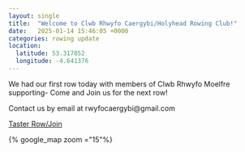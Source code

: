 ```yaml
---
layout: single
title:  "Welcome to Clwb Rhwyfo Caergybi/Holyhead Rowing Club!"
date:   2025-01-14 15:46:05 +0000
categories: rowing update
location:
  latitude: 53.317852
  longitude: -4.641376
---
```

<p>We had our first row today with members of Clwb Rhwyfo Moelfre supporting- Come and Join us for the next row!</p>
<p>Contact us by email at rwyfocaergybi@gmail.com</p>

<p><a href="https://docs.google.com/forms/d/e/1FAIpQLSf6uWSjHYmK6nv0aIPdKx-RXpDN-R-7Iy33QusrgKHnicPHrg/viewform?usp=header">Taster Row/Join</a></p>
{% google_map zoom ="15"%}